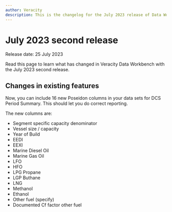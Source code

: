 ```yaml
---
author: Veracity
description: This is the changelog for the July 2023 release of Data Workbench.
---
```


# July 2023 second release

Release date: 25 July 2023

Read this page to learn what has changed in Veracity Data Workbench with the July 2023 second release.

## Changes in existing features

Now, you can include 16 new Poseidon columns in your data sets for DCS Period Summary. This should let you do correct reporting. 

The new columns are:
* Segment specific capacity denominator
* Vessel size / capacity
* Year of Build
* EEDI
* EEXI
* Marine Diesel Oil
* Marine Gas Oil
* LFO
* HFO
* LPG Propane
* LGP Buthane
* LNG
* Methanol
* Ethanol
* Other fuel (specify)
* Documented Cf factor other fuel
